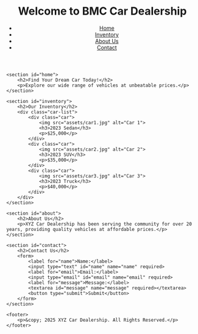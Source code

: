 <!DOCTYPE html>
<html lang="en">
<head>
    <meta charset="UTF-8">
    <meta name="viewport" content="width=device-width, initial-scale=1.0">
    <title>Car Dealership</title>
    <link rel="stylesheet" href="style.css">
</head>
<body>
    <header>
        <h1>Welcome to BMC Car Dealership</h1>
        <nav>
            <ul>
                <li><a href="#home">Home</a></li>
                <li><a href="#inventory">Inventory</a></li>
                <li><a href="#about">About Us</a></li>
                <li><a href="#contact">Contact</a></li>
            </ul>
        </nav>
    </header>

    <section id="home">
        <h2>Find Your Dream Car Today!</h2>
        <p>Explore our wide range of vehicles at unbeatable prices.</p>
    </section>

    <section id="inventory">
        <h2>Our Inventory</h2>
        <div class="car-list">
            <div class="car">
                <img src="assets/car1.jpg" alt="Car 1">
                <h3>2023 Sedan</h3>
                <p>$25,000</p>
            </div>
            <div class="car">
                <img src="assets/car2.jpg" alt="Car 2">
                <h3>2023 SUV</h3>
                <p>$35,000</p>
            </div>
            <div class="car">
                <img src="assets/car3.jpg" alt="Car 3">
                <h3>2023 Truck</h3>
                <p>$40,000</p>
            </div>
        </div>
    </section>

    <section id="about">
        <h2>About Us</h2>
        <p>XYZ Car Dealership has been serving the community for over 20 years, providing quality vehicles at affordable prices.</p>
    </section>

    <section id="contact">
        <h2>Contact Us</h2>
        <form>
            <label for="name">Name:</label>
            <input type="text" id="name" name="name" required>
            <label for="email">Email:</label>
            <input type="email" id="email" name="email" required>
            <label for="message">Message:</label>
            <textarea id="message" name="message" required></textarea>
            <button type="submit">Submit</button>
        </form>
    </section>

    <footer>
        <p>&copy; 2025 XYZ Car Dealership. All Rights Reserved.</p>
    </footer>
</body>
</html>

